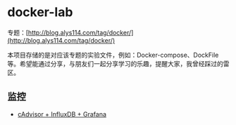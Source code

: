 # docker-lab
专题：[http://blog.alys114.com/tag/docker/](http://blog.alys114.com/tag/docker/)

本项目存储的是对应该专题的实验文件，例如：Docker-compose、DockFile等。希望能通过分享，与朋友们一起分享学习的乐趣，提醒大家，我曾经踩过的雷区。

## 监控
- [cAdvisor + InfluxDB + Grafana](monitor-cij/)
